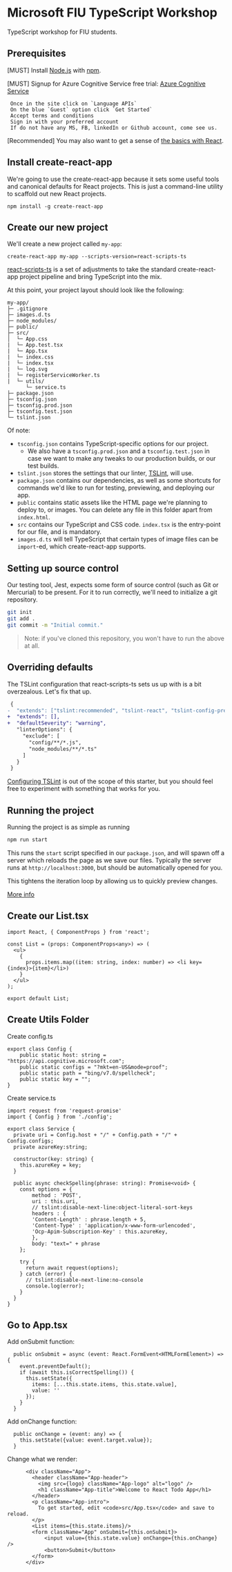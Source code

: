 # Microsoft FIU TypeScript Workshop
TypeScript workshop for FIU students.

## Prerequisites

[MUST] Install [Node.js](https://nodejs.org/) with [npm](https://www.npmjs.com/).

[MUST] Signup for Azure Cognitive Service free trial: [Azure Cognitive Service](https://azure.microsoft.com/en-us/try/cognitive-services/#lang)
 ```
  Once in the site click on `Language APIs` 
  On the blue `Guest` option click `Get Started` 
  Accept terms and conditions
  Sign in with your preferred account
  If do not have any MS, FB, linkedIn or Github account, come see us.
 ```

[Recommended] You may also want to get a sense of [the basics with React](https://facebook.github.io/react/docs/hello-world.html).

## Install create-react-app

We're going to use the create-react-app because it sets some useful tools and canonical defaults for React projects.
This is just a command-line utility to scaffold out new React projects.

```shell
npm install -g create-react-app
```

## Create our new project

We'll create a new project called `my-app`:

```shell
create-react-app my-app --scripts-version=react-scripts-ts
```

[react-scripts-ts](https://www.npmjs.com/package/react-scripts-ts) is a set of adjustments to take the standard create-react-app project pipeline and bring TypeScript into the mix.

At this point, your project layout should look like the following:

```text
my-app/
├─ .gitignore
├─ images.d.ts
├─ node_modules/
├─ public/
├─ src/
│  └─ App.css 
|  └─ App.test.tsx
|  └─ App.tsx
|  └─ index.css
|  └─ index.tsx
|  └─ log.svg
|  └─ registerServiceWorker.ts
|  └─ utils/
      └─ service.ts 
├─ package.json
├─ tsconfig.json
├─ tsconfig.prod.json
├─ tsconfig.test.json
└─ tslint.json
```

Of note:

* `tsconfig.json` contains TypeScript-specific options for our project.
  * We also have a `tsconfig.prod.json` and a `tsconfig.test.json` in case we want to make any tweaks to our production builds, or our test builds.
* `tslint.json` stores the settings that our linter, [TSLint](https://github.com/palantir/tslint), will use.
* `package.json` contains our dependencies, as well as some shortcuts for commands we'd like to run for testing, previewing, and deploying our app.
* `public` contains static assets like the HTML page we're planning to deploy to, or images. You can delete any file in this folder apart from `index.html`.
* `src` contains our TypeScript and CSS code. `index.tsx` is the entry-point for our file, and is mandatory.
* `images.d.ts` will tell TypeScript that certain types of image files can be `import`-ed, which create-react-app supports.

## Setting up source control

Our testing tool, Jest, expects some form of source control (such as Git or Mercurial) to be present.
For it to run correctly, we'll need to initialize a git repository.

```sh
git init
git add .
git commit -m "Initial commit."
```

> Note: if you've cloned this repository, you won't have to run the above at all.

## Overriding defaults

The TSLint configuration that react-scripts-ts sets us up with is a bit overzealous.
Let's fix that up.

```diff
 {
-  "extends": ["tslint:recommended", "tslint-react", "tslint-config-prettier"],
+  "extends": [],
+  "defaultSeverity": "warning",
   "linterOptions": {
     "exclude": [
       "config/**/*.js",
       "node_modules/**/*.ts"
     ]
   }
 }
```

[Configuring TSLint](https://palantir.github.io/tslint/usage/configuration/) is out of the scope of this starter, but you should feel free to experiment with something that works for you.

## Running the project

Running the project is as simple as running

```sh
npm run start
```

This runs the `start` script specified in our `package.json`, and will spawn off a server which reloads the page as we save our files.
Typically the server runs at `http://localhost:3000`, but should be automatically opened for you.

This tightens the iteration loop by allowing us to quickly preview changes.

[More info](https://github.com/Microsoft/TypeScript-React-Starter/edit/master/README.md)

## Create our List.tsx
```
import React, { ComponentProps } from 'react';

const List = (props: ComponentProps<any>) => (
  <ul>
    {
      props.items.map((item: string, index: number) => <li key={index}>{item}</li>)
    }
  </ul>
);

export default List;
```

## Create Utils Folder
Create config.ts
```
export class Config {
    public static host: string = "https://api.cognitive.microsoft.com";
    public static configs = "?mkt=en-US&mode=proof";
    public static path = "bing/v7.0/spellcheck";
    public static key = "";
}
```

Create service.ts
```
import request from 'request-promise'
import { Config } from './config';

export class Service {
  private uri = Config.host + "/" + Config.path + "/" + Config.configs; 
  private azureKey:string;
  
  constructor(key: string) {
    this.azureKey = key;
  }

  public async checkSpelling(phrase: string): Promise<void> {
    const options = {
        method : 'POST',
        uri : this.uri,
        // tslint:disable-next-line:object-literal-sort-keys
        headers : {
        'Content-Length' : phrase.length + 5,
        'Content-Type' : 'application/x-www-form-urlencoded',
        'Ocp-Apim-Subscription-Key' : this.azureKey,
        },
        body: "text=" + phrase
    };
    
    try {
      return await request(options);
    } catch (error) {
      // tslint:disable-next-line:no-console
      console.log(error);
    }
  }
}
```

## Go to App.tsx
Add onSubmit function:
```
  public onSubmit = async (event: React.FormEvent<HTMLFormElement>) => {
    event.preventDefault();
    if (await this.isCorrectSpelling()) {
      this.setState({
        items: [...this.state.items, this.state.value],
        value: ''
      });
    }
  }
 ```

Add onChange function:
```
  public onChange = (event: any) => {
    this.setState({value: event.target.value});
  }
```

Change what we render:
```
      <div className="App">
        <header className="App-header">
          <img src={logo} className="App-logo" alt="logo" />
          <h1 className="App-title">Welcome to React Todo App</h1>
        </header>
        <p className="App-intro">
          To get started, edit <code>src/App.tsx</code> and save to reload.
        </p>
        <List items={this.state.items}/>
        <form className="App" onSubmit={this.onSubmit}>
            <input value={this.state.value} onChange={this.onChange} />
            <button>Submit</button>
        </form>
      </div>
```
